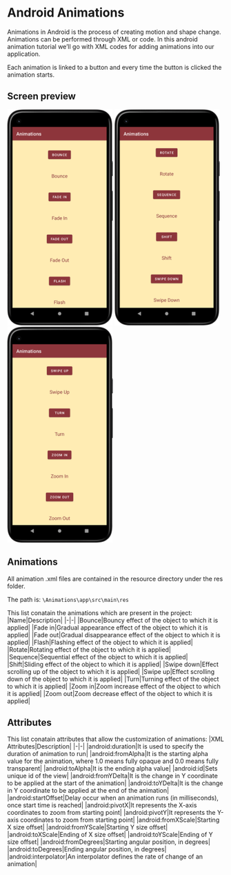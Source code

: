 # Android Animations
Animations in Android is the process of creating motion and shape change. Animations can be performed through XML or code. In this android animation tutorial we’ll go with XML codes for adding animations into our application.

Each animation is linked to a button and every time the button is clicked the animation starts.

## Screen preview
<p float="left">
<img height="500em" src="AnimationsScreen0.png" title="Animations's screen preview">
<img height="500em" src="AnimationsScreen1.png" title="Animations's screen preview">
<img height="500em" src="AnimationsScreen2.png" title="Animations's screen preview">
</p>

## Animations
All animation .xml files are contained in the resource directory under the res folder.

The path is: ```\Animations\app\src\main\res```

This list conatain the animations which are present in the project:
|Name|Description|
|-|-|
|Bounce|Bouncy effect of the object to which it is applied|
|Fade in|Gradual appearance effect of the object to which it is applied|
|Fade out|Gradual disappearance effect of the object to which it is applied|
|Flash|Flashing effect of the object to which it is applied|
|Rotate|Rotating effect of the object to which it is applied|
|Sequence|Sequential effect of the object to which it is applied|
|Shift|Sliding effect of the object to which it is applied|
|Swipe down|Effect scrolling up of the object to which it is applied|
|Swipe up|Effect scrolling down of the object to which it is applied|
|Turn|Turning effect of the object to which it is applied|
|Zoom in|Zoom increase effect of the object to which it is applied|
|Zoom out|Zoom decrease effect of the object to which it is applied|

## Attributes
This list conatain attributes that allow the customization of animations:
|XML Attributes|Description|
|-|-|
|android:duration|It is used to specify the duration of animation to run|
|android:fromAlpha|It is the starting alpha value for the animation, where 1.0 means fully opaque and 0.0 means fully transparent|
|android:toAlpha|It is the ending alpha value|
|android:id|Sets unique id of the view|
|android:fromYDelta|It is the change in Y coordinate to be applied at the start of the animation|
|android:toYDelta|It is the change in Y coordinate to be applied at the end of the animation|
|android:startOffset|Delay occur when an animation runs (in milliseconds), once start time is reached|
|android:pivotX|It represents the X-axis coordinates to zoom from starting point|
|android:pivotY|It represents the Y-axis coordinates to zoom from starting point|
|android:fromXScale|Starting X size offset|
|android:fromYScale|Starting Y size offset|
|android:toXScale|Ending of X size offset|
|android:toYScale|Ending of Y size offset|
|android:fromDegrees|Starting angular position, in degrees|
|android:toDegrees|Ending angular position, in degrees|
|android:interpolator|An interpolator defines the rate of change of an animation|
